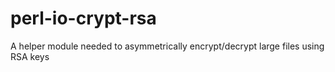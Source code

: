 # perl-io-crypt-rsa
A helper module needed to asymmetrically encrypt/decrypt large files using RSA keys
